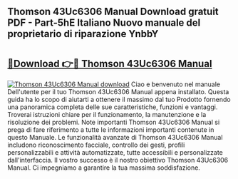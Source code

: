 ## Thomson 43Uc6306 Manual Download gratuit PDF - Part-5hE Italiano Nuovo manuale del proprietario di riparazione YnbbY

# <h2><a href="http://df9nztx.blite.top/?on=Thomson+43Uc6306+Manual">🔗Download 👉🔴 Thomson 43Uc6306 Manual</a></h2>

[![Thomson 43Uc6306 Manual download](https://i.imgur.com/lujVjoI.png)](http://df9nztx.blite.top/?on=Thomson+43Uc6306+Manual)
Ciao e benvenuto nel manuale Dell'utente per il tuo Thomson 43Uc6306 Manual appena installato. Questa guida ha lo scopo di aiutarti a ottenere il massimo dal tuo Prodotto fornendo una panoramica completa delle sue caratteristiche, funzioni e vantaggi. Troverai istruzioni chiare per il funzionamento, la manutenzione e la risoluzione dei problemi. Note importanti Thomson 43Uc6306 Manual si prega di fare riferimento a tutte le informazioni importanti contenute in questo Manuale. Le funzionalità avanzate di Thomson 43Uc6306 Manual includono riconoscimento facciale, controllo dei gesti, profili personalizzabili e attività automatizzate, tutte accessibili e personalizzate dall'interfaccia. Il vostro successo è il nostro obiettivo Thomson 43Uc6306 Manual. Ci impegniamo a garantire la tua massima soddisfazione.
